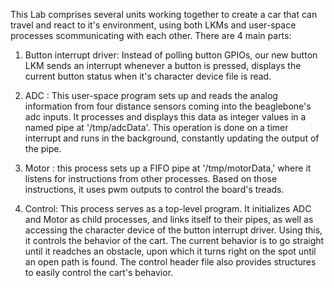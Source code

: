 This Lab comprises several units working together to create a car that can travel and react to it's environment, using both LKMs and user-space processes scommunicating with each other. There are 4 main parts:

   1. Button interrupt driver: Instead of polling button GPIOs, our new button LKM sends an interrupt whenever a button is pressed, displays the current button status when it's character device file is read.

   2. ADC : This user-space program sets up and reads the analog information from four distance sensors coming into the beaglebone's adc inputs. It processes and displays this data as integer values in a named pipe at '/tmp/adcData'. This operation is done on a timer interrupt and runs in the background, constantly updating the output of the pipe.

   3. Motor : this process sets up a FIFO pipe at '/tmp/motorData,' where it listens for instructions from other processes. Based on those instructions, it uses pwm outputs to control the board's treads.

   4. Control: This process serves as a top-level program. It  initializes ADC and Motor as child processes, and links itself to their pipes, as well as accessing the character device of the button interrupt driver. Using this, it controls the behavior of the cart. The current behavior is to go straight until it readches an obstacle, upon which it turns right on the spot until an open path is found. The control header file also provides structures to easily control the cart's behavior. 
